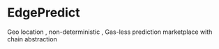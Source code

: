 # EdgePredict
Geo location , non-deterministic , Gas-less prediction marketplace with chain abstraction
